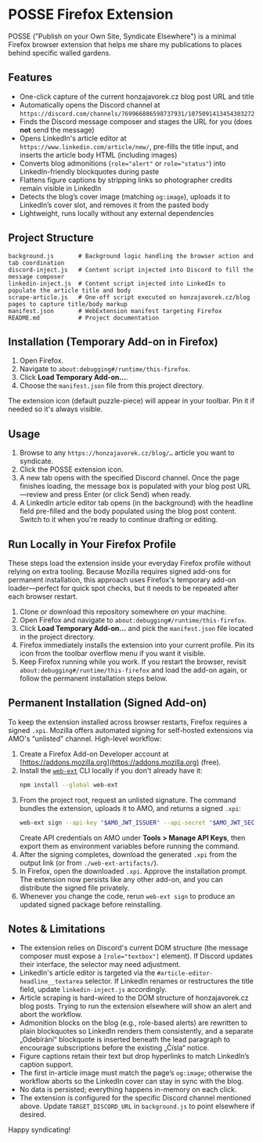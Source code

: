 # POSSE Firefox Extension

POSSE ("Publish on your Own Site, Syndicate Elsewhere") is a minimal Firefox browser extension that helps me share my publications to places behind specific walled gardens.

## Features

- One-click capture of the current honzajavorek.cz blog post URL and title
- Automatically opens the Discord channel at `https://discord.com/channels/769966886598737931/1075091413454303272`
- Finds the Discord message composer and stages the URL for you (does **not** send the message)
- Opens LinkedIn's article editor at `https://www.linkedin.com/article/new/`, pre-fills the title input, and inserts the article body HTML (including images)
- Converts blog admonitions (`role="alert"` or `role="status"`) into LinkedIn-friendly blockquotes during paste
- Flattens figure captions by stripping links so photographer credits remain visible in LinkedIn
- Detects the blog’s cover image (matching `og:image`), uploads it to LinkedIn’s cover slot, and removes it from the pasted body
- Lightweight, runs locally without any external dependencies

## Project Structure

```
background.js       # Background logic handling the browser action and tab coordination
discord-inject.js   # Content script injected into Discord to fill the message composer
linkedin-inject.js  # Content script injected into LinkedIn to populate the article title and body
scrape-article.js   # One-off script executed on honzajavorek.cz/blog pages to capture title/body markup
manifest.json       # WebExtension manifest targeting Firefox
README.md           # Project documentation
```

## Installation (Temporary Add-on in Firefox)

1. Open Firefox.
2. Navigate to `about:debugging#/runtime/this-firefox`.
3. Click **Load Temporary Add-on…**.
4. Choose the `manifest.json` file from this project directory.

The extension icon (default puzzle-piece) will appear in your toolbar. Pin it if needed so it's always visible.

## Usage

1. Browse to any `https://honzajavorek.cz/blog/…` article you want to syndicate.
2. Click the POSSE extension icon.
3. A new tab opens with the specified Discord channel. Once the page finishes loading, the message box is populated with your blog post URL—review and press Enter (or click Send) when ready.
4. A LinkedIn article editor tab opens (in the background) with the headline field pre-filled and the body populated using the blog post content. Switch to it when you're ready to continue drafting or editing.

## Run Locally in Your Firefox Profile

These steps load the extension inside your everyday Firefox profile without relying on extra tooling. Because Mozilla requires signed add-ons for permanent installation, this approach uses Firefox's temporary add-on loader—perfect for quick spot checks, but it needs to be repeated after each browser restart.

1. Clone or download this repository somewhere on your machine.
2. Open Firefox and navigate to `about:debugging#/runtime/this-firefox`.
3. Click **Load Temporary Add-on…** and pick the `manifest.json` file located in the project directory.
4. Firefox immediately installs the extension into your current profile. Pin its icon from the toolbar overflow menu if you want it visible.
5. Keep Firefox running while you work. If you restart the browser, revisit `about:debugging#/runtime/this-firefox` and load the add-on again, or follow the permanent installation steps below.

## Permanent Installation (Signed Add-on)

To keep the extension installed across browser restarts, Firefox requires a signed `.xpi`. Mozilla offers automated signing for self-hosted extensions via AMO's “unlisted” channel. High-level workflow:

1. Create a Firefox Add-on Developer account at [https://addons.mozilla.org](https://addons.mozilla.org) (free).
2. Install the [`web-ext`](https://extensionworkshop.com/documentation/develop/web-ext-command-reference/) CLI locally if you don't already have it:
	```bash
	npm install --global web-ext
	```
3. From the project root, request an unlisted signature. The command bundles the extension, uploads it to AMO, and returns a signed `.xpi`:
	```bash
	web-ext sign --api-key "$AMO_JWT_ISSUER" --api-secret "$AMO_JWT_SECRET" --channel unlisted
	```
	Create API credentials on AMO under **Tools > Manage API Keys**, then export them as environment variables before running the command.
4. After the signing completes, download the generated `.xpi` from the output link (or from `./web-ext-artifacts/`).
5. In Firefox, open the downloaded `.xpi`. Approve the installation prompt. The extension now persists like any other add-on, and you can distribute the signed file privately.
6. Whenever you change the code, rerun `web-ext sign` to produce an updated signed package before reinstalling.

## Notes & Limitations

- The extension relies on Discord's current DOM structure (the message composer must expose a `[role="textbox"]` element). If Discord updates their interface, the selector may need adjustment.
- LinkedIn's article editor is targeted via the `#article-editor-headline__textarea` selector. If LinkedIn renames or restructures the title field, update `linkedin-inject.js` accordingly.
- Article scraping is hard-wired to the DOM structure of honzajavorek.cz blog posts. Trying to run the extension elsewhere will show an alert and abort the workflow.
- Admonition blocks on the blog (e.g., role-based alerts) are rewritten to plain blockquotes so LinkedIn renders them consistently, and a separate „Odebírání“ blockquote is inserted beneath the lead paragraph to encourage subscriptions before the existing „Čísla“ notice.
- Figure captions retain their text but drop hyperlinks to match LinkedIn’s caption support.
- The first in-article image must match the page’s `og:image`; otherwise the workflow aborts so the LinkedIn cover can stay in sync with the blog.
- No data is persisted; everything happens in-memory on each click.
- The extension is configured for the specific Discord channel mentioned above. Update `TARGET_DISCORD_URL` in `background.js` to point elsewhere if desired.

Happy syndicating!
